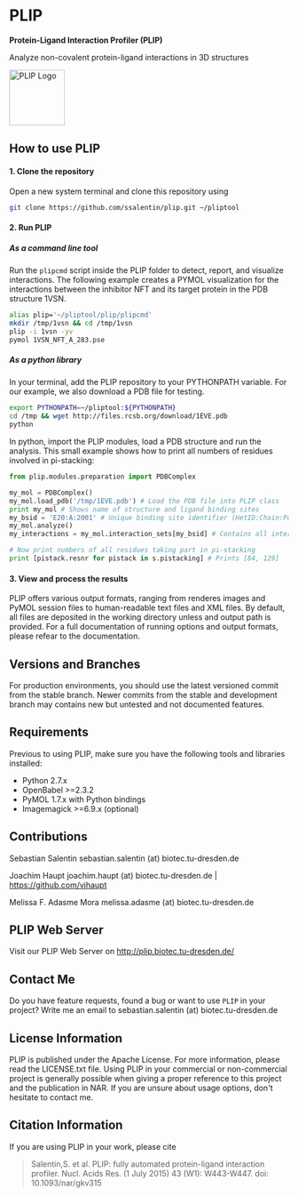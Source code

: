# PLIP

**Protein-Ligand Interaction Profiler (PLIP)**

 Analyze non-covalent protein-ligand interactions in 3D structures
 
 <img src="https://github.com/ssalentin/plip/blob/development/pliplogo.png"  alt="PLIP Logo" height="100">

## How to use PLIP

#### 1. Clone the repository

Open a new system terminal and clone this repository using
```bash
git clone https://github.com/ssalentin/plip.git ~/pliptool
```
#### 2. Run PLIP

##### As a command line tool

Run the `plipcmd` script inside the PLIP folder to detect, report, and visualize interactions. The following example creates a PYMOL visualization for the interactions
between the inhibitor NFT and its target protein in the PDB structure 1VSN.

```bash
alias plip='~/pliptool/plip/plipcmd'
mkdir /tmp/1vsn && cd /tmp/1vsn
plip -i 1vsn -yv
pymol 1VSN_NFT_A_283.pse
```

##### As a python library

In your terminal, add the PLIP repository to your PYTHONPATH variable.
For our example, we also download a PDB file for testing.
```bash
export PYTHONPATH=~/pliptool:${PYTHONPATH}
cd /tmp && wget http://files.rcsb.org/download/1EVE.pdb
python
```
In python, import the PLIP modules, load a PDB structure and run the analysis.
This small example shows how to print all numbers of residues involved in pi-stacking:

```python
from plip.modules.preparation import PDBComplex

my_mol = PDBComplex()
my_mol.load_pdb('/tmp/1EVE.pdb') # Load the PDB file into PLIP class
print my_mol # Shows name of structure and ligand binding sites
my_bsid = 'E20:A:2001' # Unique binding site identifier (HetID:Chain:Position)
my_mol.analyze()
my_interactions = my_mol.interaction_sets[my_bsid] # Contains all interaction data

# Now print numbers of all residues taking part in pi-stacking
print [pistack.resnr for pistack in s.pistacking] # Prints [84, 129]
```

#### 3. View and process the results
PLIP offers various output formats, ranging from renderes images and PyMOL session files to human-readable text files and XML files.
By default, all files are deposited in the working directory unless and output path is provided.
For a full documentation of running options and output formats, please refear to the documentation.

## Versions and Branches
For production environments, you should use the latest versioned commit from the stable branch.
Newer commits from the stable and development branch may contains new but untested and not documented features.

## Requirements
Previous to using PLIP, make sure you have the following tools and libraries installed:
* Python 2.7.x
* OpenBabel >=2.3.2
* PyMOL 1.7.x with Python bindings
* Imagemagick >=6.9.x (optional)

## Contributions
Sebastian Salentin sebastian.salentin (at) biotec.tu-dresden.de

Joachim Haupt joachim.haupt (at) biotec.tu-dresden.de | https://github.com/vjhaupt

Melissa F. Adasme Mora melissa.adasme (at) biotec.tu-dresden.de

## PLIP Web Server
Visit our PLIP Web Server on http://plip.biotec.tu-dresden.de/

## Contact Me
Do you have feature requests, found a bug or want to use `PLIP` in your project?
Write me an email to sebastian.salentin (at) biotec.tu-dresden.de

## License Information
PLIP is published under the Apache License. For more information, please read the LICENSE.txt file.
Using PLIP in your commercial or non-commercial project is generally possible when giving a proper reference to this project and the publication in NAR.
If you are unsure about usage options, don't hesitate to contact me.

## Citation Information
If you are using PLIP in your work, please cite
> Salentin,S. et al. PLIP: fully automated protein-ligand interaction profiler.
> Nucl. Acids Res. (1 July 2015) 43 (W1): W443-W447. doi: 10.1093/nar/gkv315
